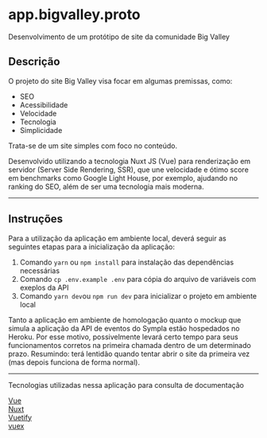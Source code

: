 # app.bigvalley.proto

Desenvolvimento de um protótipo de site da comunidade Big Valley

## Descrição

O projeto do site Big Valley visa focar em algumas premissas, como:

-   SEO
-   Acessibilidade
-   Velocidade
-   Tecnologia
-   Simplicidade

Trata-se de um site simples com foco no conteúdo.

Desenvolvido utilizando a tecnologia Nuxt JS (Vue) para renderização em servidor (Server Side Rendering, SSR), que une velocidade e ótimo score em benchmarks como Google Light House, por exemplo, ajudando no ranking do SEO, além de ser uma tecnologia mais moderna.

<hr />

## Instruções

Para a utilização da aplicação em ambiente local, deverá seguir as seguintes etapas para a inicialização da aplicação:

1. Comando `yarn` ou `npm install` para instalação das dependências necessárias
2. Comando `cp .env.example .env` para cópia do arquivo de variáveis com exeplos da API
3. Comando `yarn dev`ou `npm run dev` para inicializar o projeto em ambiente local

Tanto a aplicação em ambiente de homologação quanto o mockup que simula a aplicação da API de eventos do Sympla estão hospedados no Heroku. Por esse motivo, possivelmente levará certo tempo para seus funcionamentos corretos na primeira chamada dentro de um determinado prazo. Resumindo: terá lentidão quando tentar abrir o site da primeira vez (mas depois funciona de forma normal).

<hr />

Tecnologias utilizadas nessa aplicação para consulta de documentação

[Vue](https://vuejs.org/)  
[Nuxt](https://nuxtjs.org/)  
[Vuetify](https://vuetifyjs.com/)  
[vuex](https://vuex.vuejs.org/)
